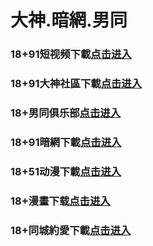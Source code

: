 # 大神.暗網.男同
### 18+91短视频下載<a rel="nofollow noopener" href="https://f791.gqeepkgy.cc/chan-4780/aff-ktWnZ" target="_blank">点击进入</a>
### 18+91大神社區下載<a rel="nofollow noopener" href="https://2bd6.dlwleyy.xyz/chan/GS2187/nyBw" target="_blank">点击进入</a>
### 18+男同俱乐部<a rel="nofollow noopener" href="https://2da.wzmxarh.xyz/chan/xb5612/c6ugc" target="_blank">点击进入</a>
### 18+91暗網下載<a rel="nofollow noopener" href="https://6d34.brwwjvb.cc/aff-a6SG6" target="_blank">点击进入</a>
### 18+51动漫下載<a rel="nofollow noopener" href="https://9e7ba.cakkhhli.xyz/?code=ahbFk&c=16921" target="_blank">点击进入</a>
### 18+漫畫下载<a rel="nofollow noopener" href="https://cd8.xzhshgcw.cc/?code=ar2Cz&c=16921" target="_blank">点击进入</a>
### 18+同城約愛下載<a rel="nofollow noopener" href="https://589a.bvruljwk.cc/?code=aZJ6Q&c=16921" target="_blank">点击进入</a>
